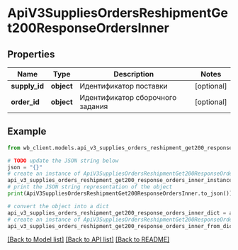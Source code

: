 # ApiV3SuppliesOrdersReshipmentGet200ResponseOrdersInner


## Properties

Name | Type | Description | Notes
------------ | ------------- | ------------- | -------------
**supply_id** | **object** | Идентификатор поставки | [optional] 
**order_id** | **object** | Идентификатор сборочного задания | [optional] 

## Example

```python
from wb_client.models.api_v3_supplies_orders_reshipment_get200_response_orders_inner import ApiV3SuppliesOrdersReshipmentGet200ResponseOrdersInner

# TODO update the JSON string below
json = "{}"
# create an instance of ApiV3SuppliesOrdersReshipmentGet200ResponseOrdersInner from a JSON string
api_v3_supplies_orders_reshipment_get200_response_orders_inner_instance = ApiV3SuppliesOrdersReshipmentGet200ResponseOrdersInner.from_json(json)
# print the JSON string representation of the object
print(ApiV3SuppliesOrdersReshipmentGet200ResponseOrdersInner.to_json())

# convert the object into a dict
api_v3_supplies_orders_reshipment_get200_response_orders_inner_dict = api_v3_supplies_orders_reshipment_get200_response_orders_inner_instance.to_dict()
# create an instance of ApiV3SuppliesOrdersReshipmentGet200ResponseOrdersInner from a dict
api_v3_supplies_orders_reshipment_get200_response_orders_inner_from_dict = ApiV3SuppliesOrdersReshipmentGet200ResponseOrdersInner.from_dict(api_v3_supplies_orders_reshipment_get200_response_orders_inner_dict)
```
[[Back to Model list]](../README.md#documentation-for-models) [[Back to API list]](../README.md#documentation-for-api-endpoints) [[Back to README]](../README.md)


